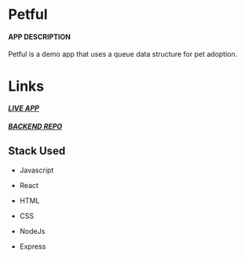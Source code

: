 # Petful

#### APP DESCRIPTION

Petful is a demo app that uses a queue data structure for pet adoption.

# Links

#### *[LIVE APP](https://petful-client-template-inec7y5ve.vercel.app)*

#### *[BACKEND REPO](https://github.com/JakelTheDeveloper/ghostwriterz-app-server)*

## Stack Used

* Javascript

* React

* HTML

* CSS

* NodeJs

* Express


